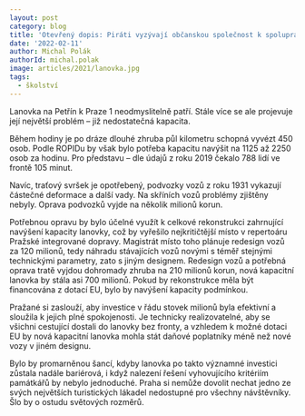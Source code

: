 ```yaml
---
layout: post
category: blog
title: 'Otevřený dopis: Piráti vyzývají občanskou společnost k spolupráci na programu!'
date: '2022-02-11'
author: Michal Polák
authorId: michal.polak
image: articles/2021/lanovka.jpg
tags:
  - školství
---
```


Lanovka na Petřín k Praze 1 neodmyslitelně patří. Stále více se ale projevuje její největší problém – již nedostatečná kapacita.

Během hodiny je po dráze dlouhé zhruba půl kilometru schopná vyvézt 450 osob. Podle ROPIDu by však bylo potřeba kapacitu navýšit na 1125 až 2250 osob za hodinu. Pro představu – dle údajů z roku 2019 čekalo 788 lidí ve frontě 105 minut. 

Navíc, traťový svršek je opotřebený, podvozky vozů z roku 1931 vykazují částečné deformace a další vady. Na skříních vozů problémy zjištěny nebyly. Oprava podvozků vyjde na několik milionů korun.

Potřebnou opravu by bylo účelné využít k celkové rekonstrukci zahrnující navýšení kapacity lanovky, což by vyřešilo nejkritičtější místo v repertoáru Pražské integrované dopravy. Magistrát místo toho plánuje redesign vozů za 120 milionů, tedy náhradu stávajících vozů novými s téměř stejnými technickými parametry, zato s jiným designem. Redesign vozů a potřebná oprava tratě vyjdou dohromady zhruba na 210 milionů korun, nová kapacitní lanovka by stála asi 700 milionů. Pokud by rekonstrukce měla být financována z dotací EU, bylo by navýšení kapacity podmínkou.

Pražané si zaslouží, aby investice v řádu stovek milionů byla efektivní a sloužila k jejich plné spokojenosti. Je technicky realizovatelné, aby se všichni cestující dostali do lanovky bez fronty, a vzhledem k možné dotaci EU by nová kapacitní lanovka mohla stát daňové poplatníky méně než nové vozy v jiném designu.

Bylo by promarněnou šancí, kdyby lanovka po takto významné investici zůstala nadále bariérová, i když nalezení řešení vyhovujícího kritériím památkářů by nebylo jednoduché. Praha si nemůže dovolit nechat jedno ze svých největších turistických lákadel nedostupné pro všechny návštěvníky. Šlo by o ostudu světových rozměrů.



